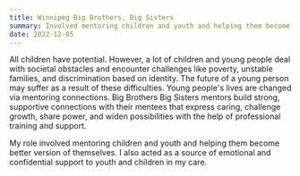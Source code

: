 ```yaml
---
title: Winnipeg Big Brothers, Big Sisters
summary: Involved mentoring children and youth and helping them become better version of themselves. Also acted as a source of emotional and confidential support to youth and children in my care. 
date: 2022-12-05
---
```


All children have potential. However, a lot of children and young people deal with societal obstacles and encounter challenges like poverty, unstable families, and discrimination based on identity. The future of a young person may suffer as a result of these difficulties. Young people's lives are changed via mentoring connections. Big Brothers Big Sisters mentors build strong, supportive connections with their mentees that express caring, challenge growth, share power, and widen possibilities with the help of professional training and support.

My role involved mentoring children and youth and helping them become better version of themselves. I also acted as a source of emotional and confidential support to youth and children in my care. 
